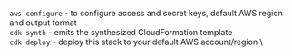 `aws configure` - to configure access and secret keys, default AWS region and output format \
`cdk synth` - emits the synthesized CloudFormation template \
`cdk deploy` - deploy this stack to your default AWS account/region \
